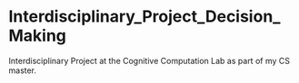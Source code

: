 # Interdisciplinary_Project_Decision_Making
Interdisciplinary Project at the Cognitive Computation Lab as part of my  CS master.
